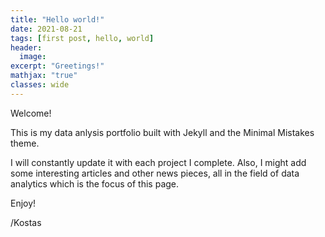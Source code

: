 ```yaml
---
title: "Hello world!"
date: 2021-08-21
tags: [first post, hello, world]
header:
  image: 
excerpt: "Greetings!"
mathjax: "true"
classes: wide
---
```


Welcome!

This is my data anlysis portfolio built with Jekyll and the Minimal Mistakes theme.

I will constantly update it with each project I complete. Also, I might add some interesting articles and other news pieces, all in the field of data analytics which is the focus of this page.

Enjoy!

/Kostas
